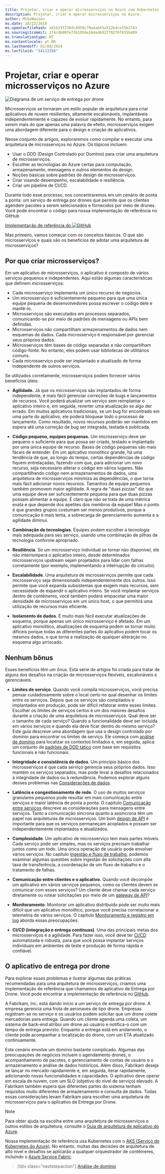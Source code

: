 ```yaml
---
title: Projetar, criar e operar microsserviços no Azure com Kubernetes
description: Projetar, criar e operar microsserviços no Azure.
author: MikeWasson
ms.date: 10/23/2018
ms.openlocfilehash: a91b335738dc4958c79a4ab43a512b4cef5b3783
ms.sourcegitcommit: 1f4cdb08fe73b1956e164ad692f792f9f635b409
ms.translationtype: HT
ms.contentlocale: pt-BR
ms.lasthandoff: 01/08/2019
ms.locfileid: "54113358"
---
```

# <a name="designing-building-and-operating-microservices-on-azure"></a>Projetar, criar e operar microsserviços no Azure

![Diagrama de um serviço de entrega por drone](./images/drone.svg)

Microsserviços se tornaram um estilo popular de arquitetura para criar aplicativos de nuvem resilientes, altamente escalonáveis, implantáveis independentemente e capazes de evoluir rapidamente. No entanto, para serem mais do que apenas uma palavra de efeito, microsserviços exigem uma abordagem diferente para o design e criação de aplicativos.

Nesse conjunto de artigos, exploraremos como compilar e executar uma arquitetura de microsserviços no Azure. Os tópicos incluem:

- Usar o DDD (Design Controlado por Domínio) para criar uma arquitetura de microsserviços.
- Escolher as tecnologias do Azure certas para computação, armazenamento, mensagens e outros elementos de design.
- Noções básicas sobre padrões de design de microsserviços.
- Criar visando desempenho, escalabilidade e resiliência.
- Criar um pipeline de CI/CD.

Durante todo esse processo, nos concentraremos em um cenário de ponta a ponta: um serviço de entrega por drones que permite que os clientes agendem pacotes a serem selecionados e fornecidos por meio de drones. Você pode encontrar o código para nossa implementação de referência no GitHub

[Implementação de referência do ![GitHub](../_images/github.png)][drone-ri]

Mas primeiro, vamos começar com os conceitos básicos. O que são microsserviços e quais são os benefícios de adotar uma arquitetura de microsserviços?

<!-- markdownlint-disable MD026 -->

## <a name="why-build-microservices"></a>Por que criar microsserviços?

<!-- markdownlint-enable MD026 -->

Em um aplicativo de microsserviços, o aplicativo é composto de vários serviços pequenos e independentes. Aqui estão algumas características que definem microsserviços:

- Cada microsserviço implementa um único recurso de negócios.
- Um microsserviço é suficientemente pequeno para que uma única equipe pequena de desenvolvedores possa escrever o código dele e mantê-lo.
- Microsserviços são executados em processos separados, comunicando-se por meio de padrões de mensagens ou APIs bem definidas.
- Microsserviços não compartilham armazenamentos de dados nem esquemas de dados. Cada microsserviço é responsável por gerenciar seus próprios dados.
- Microsserviços têm bases de código separadas e não compartilham código-fonte. No entanto, eles podem usar bibliotecas de utilitários comuns.
- Cada microsserviço pode ser implantado e atualizado de forma independente de outros serviços.

Se utilizados corretamente, microsserviços podem fornecer vários benefícios úteis:

- **Agilidade.** Já que os microsserviços são implantados de forma independente, é mais fácil gerenciar correções de bugs e lançamentos de recursos. Você poderá atualizar um serviço sem reimplantar o aplicativo inteiro e, em seguida, reverter uma atualização se algo der errado. Em muitos aplicativos tradicionais, se um bug for encontrado em uma parte do aplicativo, ele poderá bloquear todo o processo de lançamento. Como resultado, novos recursos poderão ser mantidos em espera até uma correção de bug ser integrada, testada e publicada.

- **Código pequeno, equipes pequenas.** Um microsserviço deve ser pequeno o suficiente para que possa ser criado, testado e implantado por uma única equipe de recurso. Bases de código pequenas são mais fáceis de entender. Em um aplicativo monolítico grande, há uma tendência de que, ao longo do tempo, certas dependências de código fiquem entrelaçadas, fazendo com que, para adicionar um novo recurso, seja necessário alterar o código em vários lugares. Não compartilhando código nem armazenamentos de dados, uma arquitetura de microsserviços minimiza as dependências, o que torna mais fácil adicionar novos recursos. Tamanhos de equipe pequenos também promovem maior agilidade. A regra de "duas pizzas" diz que uma equipe deve ser suficientemente pequena para que duas pizzas possam alimentar a equipe. É claro que não se trata de uma métrica exata e que depende dos apetites dos membros da equipe! Mas o ponto é que grandes grupos costumam ser menos produtivos, porque a comunicação é mais lenta, a sobrecarga de gerenciamento aumenta e a agilidade diminui.

- **Combinação de tecnologias**. Equipes podem escolher a tecnologia mais adequada para seu serviço, usando uma combinação de pilhas de tecnologia conforme apropriado.

- **Resiliência**. Se um microsserviço individual se tornar não disponível, ele não interromperá o aplicativo inteiro, desde determinados microsserviços upstream sejam projetados para lidar com falhas corretamente (por exemplo, implementando a interrupção do circuito).

- **Escalabilidade**. Uma arquitetura de microsserviços permite que cada microsserviço seja dimensionado independentemente dos outros. Isso permite que você expanda subsistemas que exigem mais recursos, sem necessidade de expandir o aplicativo inteiro. Se você implantar serviços dentro de contêineres, você também poderá empacotar uma maior densidade de microsserviços em um único host, o que permitirá uma utilização de recursos mais eficiente.

- **Isolamento de dados**. É muito mais fácil executar atualizações de esquema, porque apenas um único microsserviço é afetado. Em um aplicativo monolítico, atualizações de esquema podem se tornar muito difíceis porque todas as diferentes partes do aplicativo podem tocar os mesmos dados, o que torna a realização de qualquer alteração no esquema algo arriscado.

## <a name="no-free-lunch"></a>Nenhum bônus

Esses benefícios têm um ônus. Esta série de artigos foi criada para tratar de alguns dos desafios na criação de microsserviços flexíveis, escalonáveis e gerenciáveis.

- **Limites de serviço**. Quando você compila microsserviços, você precisa pensar cuidadosamente sobre o local certo no qual desenhar os limites entre os serviços. Depois que os serviços são compilados e implantados em produção, pode ser difícil refatorar entre esses limites. Escolher os limites de serviços certos é um dos maiores desafios durante a criação de uma arquitetura de microsserviços. Qual deve ser o tamanho de cada serviço? Quando a funcionalidade deve ser incluída em vários serviços e quando ela deve ficar dentro do mesmo serviço? Este guia descreve uma abordagem que usa o design controlado por domínio para encontrar os limites de serviço. Ele começa com [análise de domínio](./domain-analysis.md) para localizar os contextos limitados e, em seguida, aplica um conjunto de [padrões de DDD tático](./microservice-boundaries.md) com base em requisitos funcionais e não funcionais.

- **Integridade e consistência de dados**. Um princípio básico dos microsserviços é que cada serviço gerencia seus próprios dados. Isso mantém os serviços separados, mas pode levar a desafios relacionados à integridade de dados ou à redundância. Podemos explorar alguns desses problemas nas [Considerações de dados](./data-considerations.md).

- **Latência e congestionamento de rede**. O uso de muitos serviços granulares pequenos pode resultar em mais comunicação entre serviços e maior latência de ponta a ponta. O capítulo [Comunicação entre serviços](./interservice-communication.md) descreve as considerações para mensagens entre serviços. Tanto a comunicação síncrona quanto a assíncrona têm um papel nas arquiteturas de microsserviços. Um bom [design de API](./api-design.md) é importante para que os serviços permaneçam acoplados e possam ser independentemente implantados e atualizados.

- **Complexidade**. Um aplicativo de microsserviço tem mais partes móveis. Cada serviço pode ser simples, mas os serviços precisam trabalhar juntos como um todo. Uma única operação de usuário pode envolver vários serviços. No capítulo [Ingestão e fluxo de trabalho](./ingestion-workflow.md), podemos examinar algumas questões sobre ingestão de solicitações com alta taxa de transferência, a coordenação de um fluxo de trabalho e o tratamento de falhas.

- **Comunicação entre clientes e o aplicativo.**  Quando você decompõe um aplicativo em vários serviços pequenos, como os clientes devem se comunicar com esses serviços? Um cliente deve chamar cada serviço diretamente ou rotear solicitações por meio de um [gateway de API](./gateway.md)?

- **Monitoramento**. Monitorar um aplicativo distribuído pode ser muito mais difícil que um aplicativo monolítico, porque você precisa correlacionar a telemetria de vários serviços. O capítulo [Monitoramento e registro em log](./logging-monitoring.md) aborda essas preocupações.

- **CI/CD (integração e entrega contínuas)**. Uma das principais metas dos microsserviços é a agilidade. Para fazer isso, você deve ter [CI/CD](./ci-cd.md) automatizada e robusta, para que você possa implantar serviços individuais em ambientes de teste e produção de forma rápida e confiável.

## <a name="the-drone-delivery-application"></a>O aplicativo de entrega por drone

Para explorar esses problemas e ilustrar algumas das práticas recomendadas para uma arquitetura de microsserviços, criamos uma implementação de referência que chamamos de aplicativo de Entrega por Drone. Você pode encontrar a implementação de referência no [GitHub][drone-ri].

A Fabrikam, Inc. está dando início a um serviço de entrega por drone. A empresa gerencia uma frota de aeronaves de tipo drone. Empresas registram-se no serviço e os usuários podem solicitar que um drone colete mercadorias para entrega. Quando um cliente agenda uma coleta, um sistema de back-end atribui um drone ao usuário e notifica-o com um tempo de entrega previsto. Enquanto a entrega está em andamento, o cliente pode acompanhar a localização do drone, com um ETA atualizado continuamente.

Este cenário envolve um domínio bastante complicado. Algumas das preocupações de negócios incluem o agendamento drones, o acompanhamento de pacotes, o gerenciamento de contas de usuário e o armazenamento e análise de dados históricos. Além disso, Fabrikam deseja se lançar no mercado rapidamente e, em seguida, iterar rapidamente, adicionando novas funcionalidades e capacidades. O aplicativo deve operar em escala de nuvem, com um SLO (objetivo do nível de serviço) elevado. A Fabrikam também espera que diferentes partes do sistema tenham requisitos muito diferentes de armazenamento e consulta de dados. Todas essas considerações levam Fabrikam para escolher uma arquitetura de microsserviços para o aplicativo de Entrega por Drone.

> [!NOTE]
> Para obter ajuda na escolha entre uma arquitetura de microsserviços e outros estilos de arquitetura, consulte o [Guia de arquitetura de aplicativo do Azure](../guide/index.md).

Nossa implementação de referência usa Kubernetes com o [AKS (Serviço de Kubernetes do Azure)](/azure/aks/). No entanto, muitas das decisões de arquitetura de alto nível e desafios se aplicarão a qualquer orquestrador de contêineres, incluindo o [Azure Service Fabric](/azure/service-fabric/).

> [!div class="nextstepaction"]
> [Análise de domínio](./domain-analysis.md)

<!-- links -->

[drone-ri]: https://github.com/mspnp/microservices-reference-implementation
